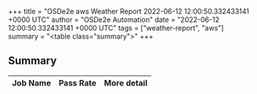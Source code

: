 +++
title = "OSDe2e aws Weather Report 2022-06-12 12:00:50.332433141 +0000 UTC"
author = "OSDe2e Automation"
date = "2022-06-12 12:00:50.332433141 +0000 UTC"
tags = ["weather-report", "aws"]
summary = "<table class=\"summary\"></table>"
+++
## Summary

| Job Name | Pass Rate | More detail |
|----------|-----------|-------------|




